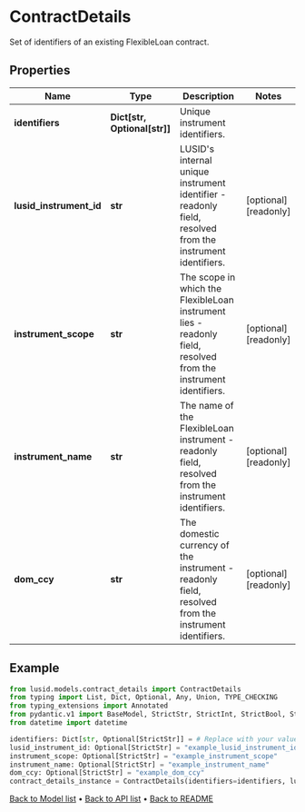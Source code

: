 # ContractDetails

Set of identifiers of an existing FlexibleLoan contract.
## Properties
Name | Type | Description | Notes
------------ | ------------- | ------------- | -------------
**identifiers** | **Dict[str, Optional[str]]** | Unique instrument identifiers. | 
**lusid_instrument_id** | **str** | LUSID&#39;s internal unique instrument identifier - readonly field, resolved from the instrument identifiers. | [optional] [readonly] 
**instrument_scope** | **str** | The scope in which the FlexibleLoan instrument lies - readonly field, resolved from the instrument identifiers. | [optional] [readonly] 
**instrument_name** | **str** | The name of the FlexibleLoan instrument - readonly field, resolved from the instrument identifiers. | [optional] [readonly] 
**dom_ccy** | **str** | The domestic currency of the instrument - readonly field, resolved from the instrument identifiers. | [optional] [readonly] 
## Example

```python
from lusid.models.contract_details import ContractDetails
from typing import List, Dict, Optional, Any, Union, TYPE_CHECKING
from typing_extensions import Annotated
from pydantic.v1 import BaseModel, StrictStr, StrictInt, StrictBool, StrictFloat, StrictBytes, Field, validator, ValidationError, conlist, constr
from datetime import datetime

identifiers: Dict[str, Optional[StrictStr]] = # Replace with your value
lusid_instrument_id: Optional[StrictStr] = "example_lusid_instrument_id"
instrument_scope: Optional[StrictStr] = "example_instrument_scope"
instrument_name: Optional[StrictStr] = "example_instrument_name"
dom_ccy: Optional[StrictStr] = "example_dom_ccy"
contract_details_instance = ContractDetails(identifiers=identifiers, lusid_instrument_id=lusid_instrument_id, instrument_scope=instrument_scope, instrument_name=instrument_name, dom_ccy=dom_ccy)

```

[Back to Model list](../README.md#documentation-for-models) &#8226; [Back to API list](../README.md#documentation-for-api-endpoints) &#8226; [Back to README](../README.md)


